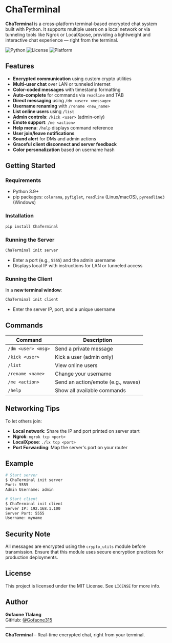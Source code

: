 # ChaTerminal

**ChaTerminal** is a cross-platform terminal-based encrypted chat system built with Python. It supports multiple users on a local network or via tunneling tools like Ngrok or LocalXpose, providing a lightweight and interactive chat experience — right from the terminal.

![Python](https://img.shields.io/badge/Python-3.9+-blue.svg)
![License](https://img.shields.io/github/license/Gofaone315/ChaTerminal)
![Platform](https://img.shields.io/badge/Platform-Terminal-informational)

## Features

- **Encrypted communication** using custom crypto utilities
- **Multi-user chat** over LAN or tunneled internet
- **Color-coded messages** with timestamp formatting
- **Auto-complete** for commands via `readline` and TAB
- **Direct messaging** using `/dm <user> <message>`
- **Username renaming** with `/rename <new_name>`
- **List online users** using `/list`
- **Admin controls**: `/kick <user>` (admin-only)
- **Emote support**: `/me <action>`
- **Help menu**: `/help` displays command reference
- **User join/leave notifications**
- **Sound alert** for DMs and admin actions
- **Graceful client disconnect and server feedback**
- **Color personalization** based on username hash

## Getting Started

### Requirements

- Python 3.9+
- pip packages: `colorama`, `pyfiglet`, `readline` (Linux/macOS), `pyreadline3` (Windows)

### Installation

```bash
pip install ChaTerminal
```

### Running the Server

```bash
ChaTerminal init server
```

- Enter a port (e.g., `5555`) and the admin username
- Displays local IP with instructions for LAN or tunneled access

### Running the Client

In a **new terminal window**:

```bash
ChaTerminal init client
```

- Enter the server IP, port, and a unique username

## Commands

| Command             | Description                              |
|---------------------|------------------------------------------|
| `/dm <user> <msg>`  | Send a private message                   |
| `/kick <user>`      | Kick a user (admin only)                 |
| `/list`             | View online users                        |
| `/rename <name>`    | Change your username                     |
| `/me <action>`      | Send an action/emote (e.g., waves)       |
| `/help`             | Show all available commands              |

## Networking Tips

To let others join:

- **Local network**: Share the IP and port printed on server start
- **Ngrok**: `ngrok tcp <port>`
- **LocalXpose**: `./lx tcp <port>`
- **Port Forwarding**: Map the server's port on your router

## Example

```bash
# Start server
$ ChaTerminal init server
Port: 5555
Admin Username: admin

# Start client
$ ChaTerminal init client
Server IP: 192.168.1.100
Server Port: 5555
Username: myname
```

## Security Note

All messages are encrypted using the `crypto_utils` module before transmission. Ensure that this module uses secure encryption practices for production deployments.

## License

This project is licensed under the MIT License. See `LICENSE` for more info.

## Author

**Gofaone Tlalang**  
GitHub: [@Gofaone315](https://github.com/Gofaone315)

---

**ChaTerminal** – Real-time encrypted chat, right from your terminal.
